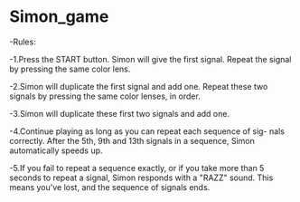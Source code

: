 # Simon_game

-Rules:

-1.Press the START button. Simon will give the first signal. Repeat the signal by pressing the same color lens.

-2.Simon will duplicate the first signal and add one. Repeat these two signals by pressing the same color lenses, in order.

-3.Simon will duplicate these first two signals and add one.

-4.Continue playing as long as you can repeat each sequence of sig- nals correctly. After the 5th, 9th and 13th signals in a sequence, Simon automatically speeds up.

-5.If you fail to repeat a sequence exactly, or if you take more than 5 seconds to repeat a signal, Simon responds with a "RAZZ" sound. This means you've lost, and the sequence of signals ends.
